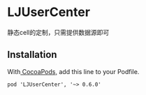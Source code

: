 # LJUserCenter
静态cell的定制，只需提供数据源即可

## Installation
With[ CocoaPods,](https://cocoapods.org/) add this line to your Podfile.

```
pod 'LJUserCenter', '~> 0.6.0' 
```

